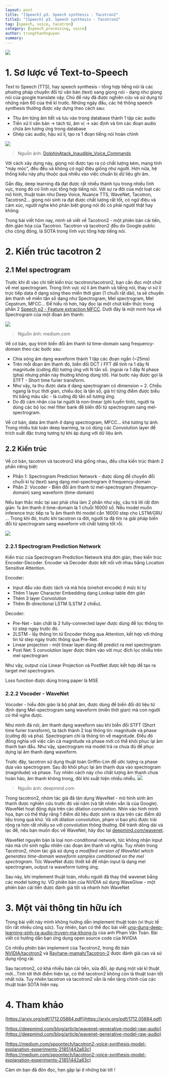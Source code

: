 ```yaml
---
layout: post
title: "[Speech] p3. Speech synthesis - Tacotron2"
title2: "[Speech] p3. Speech synthesis - Tacotron2"
tag: [speech, voice, tacotron]
category: [speech_processing, voice]
author: trungthanhnguyen
summary: 
---
```


![](https://images.viblo.asia/03fd5ece-18b2-49fa-8681-14face2d862a.jpg)

# 1. Sơ lược về Text-to-Speech
Text to Speech (TTS), hay speech synthesis - tổng hợp tiếng nói là các phương pháp chuyển đổi từ văn bản (text) sang giọng nói - dạng như giọng nói của google translate vậy. Chủ đề này đã được nghiên cứu và sử dụng từ những năm 60 của thế kỉ trước. Những ngày đầu, các hệ thống speech synthesis thường được xây dựng theo cách sau:

+ Thu âm từng âm tiết và lưu vào trong database thành 1 tập các audio
+ Tiền xử lí văn bản -> tách từ, âm vị -> xác định và tìm các đoạn audio chứa âm tương ứng trong database
+ Ghép các audio, hậu xử lí, tạo ra 1 đoạn tiếng nói hoàn chỉnh

![](https://images.viblo.asia/5648411a-e94f-48cc-81cd-b1601f122765.png)
> Nguồn ảnh: [DolphinAtack_Inaudible_Voice_Commands](https://www.researchgate.net/publication/319415640_DolphinAtack_Inaudible_Voice_Commands)

Với cách xây dựng này, giọng nói được tạo ra có chất lượng kém, mang tính "máy móc", đều đều và không có ngữ điệu giống như người. Hơn nữa, hệ thống kiểu này phụ thuộc quá nhiều vào việc chuẩn bị dữ liệu ghi âm.

Gần đây, deep learning đã đạt được rất nhiều thành tựu trong nhiều lĩnh vực, trong đó có lĩnh vực tổng hợp tiếng nói. Với sự ra đời của một loạt các mô hình, thuật toán như Deep Voice, Nuance TTS, WaveNet, Tacotron, Tacotron2... giọng nói sinh ra đạt được chất lượng rất tốt, có ngữ điệu và cảm xúc, người nghe khó phân biệt giọng nói đó có phải người thật hay không.

Trong bài viết hôm nay, mình sẽ viết về Tacotron2 - một phiên bản cải tiến, đơn giản hóa của Tacotron. Tacotron và tacotron2 đều do Google public cho cộng đồng, là SOTA trong lĩnh vực tổng hợp tiếng nói.

# 2. Kiến trúc tacotron 2
## 2.1 Mel spectrogram
Trước khi đi vào chi tiết kiến trúc tacotron/tacotron2, bạn cần đọc một chút về mel spectrogram. Trong lĩnh vực xử lí âm thanh và tiếng nói, thay vì xử lí trực tiếp data ở dạng sóng theo miền thời gian (1 chuỗi rất dài), ta sẽ chuyển âm thanh về miền tần số dạng như Spectrogram, Mel spectrogram, Mel Cepstrum, MFCC... Để hiểu rõ hơn, hãy đọc lại một chút kiến thức trong phần 2 [Speech p2 - Feature extraction MFCC](https://trungthanhnguyen0502.github.io/speech_processing/voice/2020/04/02/Speech-processing-2/). Dưới đây là một minh họa về Spectrogram của một đoạn âm thanh:

![](https://images.viblo.asia/9df93799-4357-4149-9d58-5da611461644.png)
> Nguồn ảnh: medium.com

Về cơ bản, quy trình biến đổi âm thanh từ time-domain sang frequency-domain theo các bước sau:
+ Chia sóng âm dạng waveform thành 1 tập các đoạn ngắn (~25ms)
+ Trên mỗi đoạn âm thanh đó, biến đổi DCT / FFT để tính ra 1 dãy N magnitude (cường độ) tương ứng với N tần số. (ngoài ra 1 dãy N phase (pha) nhưng phần này thường không dùng tới). Hai bước này được gọi là STFT - Short time furier transform.
+ Như vậy, ta thu được data ở dạng spectrogram có dimension = 2. Chiều ngang là trục thời gian, chiều dọc là tần số, giá trị từng điểm được biểu thị bằng màu sắc - là cường độ tần số tương ứng.
+ Do độ cảm nhận của tai người là non-linear (phi tuyến tính), người ta dùng các bộ lọc mel filter bank để biến đổi từ spectrogram sang mel-spectrogram.

Về cơ bản, data âm thanh ở dạng spectrogram, MFCC... khá tương tự ảnh. Trong nhiều bài toán deep learning, ta có dùng các Convolution layer để trích xuất đặc trưng tương tự khi áp dụng với dữ liệu ảnh.
## 2.2 Kiến trúc
Về cơ bản, tacotron và tacotron2 khá giống nhau, đều chia kiến trúc thành 2 phần riêng biệt:
+ Phần 1:  Spectrogram Prediction Network - được dùng để chuyển đổi chuỗi kí tự (text) sang dạng mel-spectrogram ở  frequency-domain
+ Phần 2: Vocoder - Biến đổi âm thanh từ  mel-spectrogram (frequency-domain) sang waveform (time-domain)

Nếu bạn thắc mắc tại sao phải chia làm 2 phần như vậy, câu trả lời rất đơn giản: 1s âm thanh ở time-domain là 1 chuỗi 16000 số. Nếu model muốn inference trực tiếp ra 1s âm thanh thì model cần 16000 step cho LSTM/GRU ... Trong khi đó, trước khi tacotron ra đời, người ta đã tìm ra giải pháp biến đổi từ spectrogram sang waveform với chất lượng tốt rồi.

![](https://images.viblo.asia/d40dff64-b8c4-4f8c-866c-9695f1966815.png)

### 2.2.1 Spectrogram Prediction Network
Kiến trúc của Spectrogram Prediction Network khá đơn giản, theo kiến trúc Encoder-Decoder. Encoder và Decoder được kết nối với nhau bằng Location Sensitive Attention.

Encoder:
+ Input đầu vào được tách và mã hóa (onehot encode) ở mức kí tự
+ Thêm 1 layer Character Embedding dạng Lookup table đơn giản
+ Thêm 3 layer Convolution
+ Thêm Bi-directional LSTM (LSTM 2 chiều).

Decoder:
+ Pre-Net - bản chất là 2 fully-connected layer được dùng để lọc thông tin từ step ngay trước đó.
+ 2LSTM - lấy thông tin từ Encoder thông qua Attention, kết hợp với thông tin từ step ngay trước thông qua Pre-Net.
+ Linear projection - một linear layer dùng để predict ra mel spectrogram
+ Post Net: 5 convolution layer được thêm vào với mục đích lọc nhiễu trên mel spectrogram

Như vậy, output của Linear Projection và PostNet được kết hợp để tạo ra target mel spectrogram.

Loss function được dùng trong paper là MSE

### 2.2.2 Vocoder - WaveNet
Vocoder - hiểu đơn giản là bộ phát âm, được dùng để biến đổi dữ liệu từ định dạng Mel-spectrogram sang waveform (miền thời gian) mà con người có thể nghe được. 

Như mình đã nói, âm thanh dạng waveform sau khi biến đổi STFT (Short time furier transform), ta tách thành 2 loại thông tin: magnitude và phase (cường độ và pha). Spectrogram chỉ là thông tin về magnitude. Điều đó đồng nghĩa với việc cần cả magnitude và phase mới có thể khôi phục lại âm thanh ban đầu. Như vậy, spectrogram mà model trả ra chưa đủ để phục dựng lại âm thanh dạng waveform.

Trước đây, tacotron sử dụng thuật toán Griffin-Lim để ước lượng ra phase dựa vào spectrogram. Sau đó khôi phục lại âm thanh dựa vào spectrogram (magnitude) và phase. Tuy nhiên cách này cho chất lượng âm thanh chưa hoàn hảo, âm thanh không trong, đôi khi xuất hiện nhiều nhiễu.
![](https://images.viblo.asia/92441a56-76ca-4703-aa93-dd254bafe27d.gif)
> Nguồn ảnh: deepmind.com
 
Trong tacotron2, nhóm tác giả đã tận dụng WaveNet - mô hình sinh âm thanh được nghiên cứu trước đó vài năm (và tất nhiên vẫn là của Google). WaveNet hoạt động dựa trên các dilation convolution. Nhìn vào hình minh họa, bạn có thể thấy rằng 1 điểm dữ liệu được sinh ra dựa trên các điểm dữ liệu trong quá khứ. Và với dilation convolution, phạm vi bao phủ được trải rộng ra hơn rất nhiều so với convolution thông thường. Để tránh dông dài và lạc đề, nếu bạn muốn đọc về WaveNet, hãy đọc tại [deepmind.com/wavenet](https://deepmind.com/blog/article/wavenet-generative-model-raw-audio).

WaveNet nguyên bản là loại non-conditional network, tức không nhận input nào mà chỉ sinh ngẫu nhiên các đoạn âm thanh vô nghĩa. Tuy nhiên trong Tacotron2, nhóm tác giả sử dụng *a modified version of WaveNet
which generates time-domain waveform samples conditioned on the
mel spectrogram*. Tức WaveNet được thiết kế để nhận input là dạng mel spectrogram, output ra waveform tương ứng.

Sau này, khi implement thuật toán, nhiều người đã thay thế wavenet bằng các model tương tự. VD phiên bản của NVIDIA sử dụng WaveGlow - một phiên bản cải tiến được đánh giá tốt và nhanh hơn WaveNet

# 3.  Một vài thông tin hữu ích
Trong bài viết này mình không hướng dẫn implement thuật toán (vì thực tế tốn rất nhiều công sức). Tuy nhiên, bạn có thể đọc bài viết [ung-dung-deep-learning-sinh-ra-audio-truyen-ma-khong-lo](https://viblo.asia/p/ong-toan-vi-loc-ung-dung-deep-learning-tu-dong-sinh-ra-series-audio-truyen-ma-sieu-to-khong-lo-bJzKmwqkl9N) của anh Phạm Văn Toàn. Bài viết có hướng dẫn bạn ứng dụng open source code của NVIDIA

Có nhiều phiên bản implement của Tacotron2, trong đó bản [NVIDIA/tacotron2](https://github.com/NVIDIA/tacotron2) và [Rayhane-mamah/Tacotron-2](https://github.com/Rayhane-mamah/Tacotron-2) được đánh giá cao và sử dụng rộng rãi.

Sau tacotron2, có khá nhiều bản cải tiến, sửa đổi, áp dụng một vài kĩ thuật mới...Tính tới thời điểm hiện tại, có thể tacotron2 không còn là thuật toán tốt nhất nữa.  Tuy nhiên tacotron và tacotron2 vẫn là nền tảng chính của các thuật toán SOTA hiện nay. 

# 4. Tham khảo
[https://arxiv.org/pdf/1712.05884.pdf](https://arxiv.org/pdf/1712.05884.pdf)

[https://deepmind.com/blog/article/wavenet-generative-model-raw-audio](https://deepmind.com/blog/article/wavenet-generative-model-raw-audio)

[https://medium.com/spoontech/tacotron2-voice-synthesis-model-explanation-experiments-21851442a63c](https://medium.com/spoontech/tacotron2-voice-synthesis-model-explanation-experiments-21851442a63c)

Cảm ơn bạn đã đón đọc, hẹn gặp lại ở những bài tới !